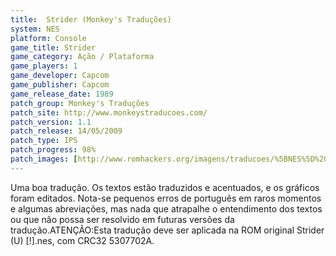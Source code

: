 ```yaml
---
title:  Strider (Monkey's Traduções)
system: NES
platform: Console
game_title: Strider
game_category: Ação / Plataforma
game_players: 1
game_developer: Capcom
game_publisher: Capcom
game_release_date: 1989
patch_group: Monkey's Traduções
patch_site: http://www.monkeystraducoes.com/
patch_version: 1.1
patch_release: 14/05/2009
patch_type: IPS
patch_progress: 98%
patch_images: [http://www.romhackers.org/imagens/traducoes/%5BNES%5D%20Strider%20-%20Monkey's%20Tradu%C3%A7%C3%B5es%20-%201.png,http://www.romhackers.org/imagens/traducoes/%5BNES%5D%20Strider%20-%20Monkey's%20Tradu%C3%A7%C3%B5es%20-%202.png,http://www.romhackers.org/imagens/traducoes/%5BNES%5D%20Strider%20-%20Monkey's%20Tradu%C3%A7%C3%B5es%20-%203.png]
---
```

Uma boa tradução. Os textos estão traduzidos e acentuados, e os gráficos foram editados. Nota-se pequenos erros de português em raros momentos e algumas abreviações, mas nada que atrapalhe o entendimento dos textos ou que não possa ser resolvido em futuras versões da tradução.ATENÇÃO:Esta tradução deve ser aplicada na ROM original Strider (U) [!].nes, com CRC32 5307702A.